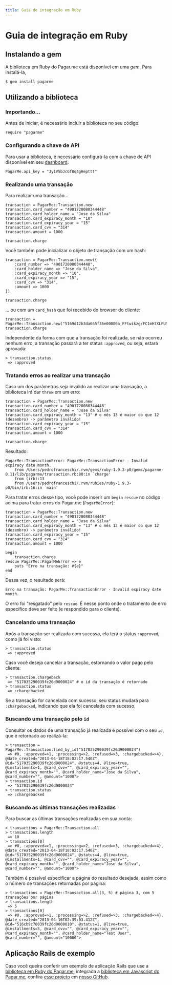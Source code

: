 ```yaml
---
title: Guia de integração em Ruby
---
```


# Guia de integração em Ruby

## Instalando a gem

A biblioteca em Ruby do Pagar.me está disponível em uma *gem*. Para instalá-la,

	$ gem install pagarme

## Utilizando a biblioteca

### Importando...

Antes de iniciar, é necessário incluir a biblioteca no seu código:

<pre><code data-language="ruby">require "pagarme"</code></pre>

### Configurando a chave de API

Para usar a biblioteca, é necessário configurá-la com a chave de API disponível em seu [dashboard](http://dashboard.pagar.me/).

<pre><code data-language="ruby">PagarMe.api_key = "Jy1V5bJcGf8q4gHepttt"</code></pre>

### Realizando uma transação

Para realizar uma transação...

<pre><code data-language="ruby">transaction = PagarMe::Transaction.new
transaction.card_number = "4901720080344448"
transaction.card_holder_name = "Jose da Silva"
transaction.card_expiracy_month = "10"
transaction.card_expiracy_year = "15"
transaction.card_cvv = "314"
transaction.amount = 1000

transaction.charge
</code></pre>

Você também pode inicializar o objeto de transação com um hash:

<pre><code data-language="ruby">transaction = PagarMe::Transaction.new({
    :card_number => "4901720080344448",
    :card_holder_name => "Jose da Silva",
    :card_expiracy_month => "10",
    :card_expiracy_year => "15",
    :card_cvv => "314",
    :amount => 1000
})

transaction.charge
</code></pre>

... ou com um `card_hash` que foi recebido do browser do cliente:

<pre><code data-language="ruby">transaction = PagarMe::Transaction.new("5169d12b3da665f36e00000a_FFtwikzg/FC1mH7XLFU5fjPAzDsP0ogeAQh3qXRpHzkIrgDz64lITBUGwio67zm2CQXwbKRjGdRi5J1xFNpQLWnxQsUJAQELcTSGaGtF6RGSu6sq1stp8OLRSNG7wp+xGe8poqxw4S1gOL5JYO7XZp/Uz7rTpKXh3IcRshmX36hh66J6+7l5j0803cGIfMZu3T7nbMjQYIf+yLi8r0O6vL9DQPmqSZ9FBerqFGxWHrxScneaaMVzMpNX/5eneqveVBt88RccytyJG5+HYRHcRyKIbLfmX48L/C22HJeAm3PyzehGHdOmDcsxPtVB+Fgq7SDuB4tHWBT8j6wihOO7ww==")
transaction.charge
</code></pre>

Independente da forma com que a transação foi realizada, se não ocorreu nenhum erro, a transação passará a ter status `:approved`, ou seja, estará aprovada:

<pre><code data-language="ruby">> transaction.status
 => :approved
</code></pre>


### Tratando erros ao realizar uma transação

Caso um dos parâmetros seja inválido ao realizar uma transação, a biblioteca irá dar `throw` em um erro:

<pre><code data-language="ruby">transaction = PagarMe::Transaction.new
transaction.card_number = "4901720080344448"
transaction.card_holder_name = "Jose da Silva"
transaction.card_expiracy_month = "13" # o mês 13 é maior do que 12 (dezembro) -> parâmetro inválido!
transaction.card_expiracy_year = "15"
transaction.card_cvv = "314"
transaction.amount = 1000

transaction.charge
</code></pre>

Resultado:

<pre><code data-language="ruby">PagarMe::TransactionError: PagarMe::TransactionError - Invalid expiracy date month.
	from /Users/pedrofranceschi/.rvm/gems/ruby-1.9.3-p0/gems/pagarme-0.11/lib/pagarme/transaction.rb:80:in `charge'
	from (irb):13
	from /Users/pedrofranceschi/.rvm/rubies/ruby-1.9.3-p0/bin/irb:16:in `main'
</code></pre>

Para tratar erros desse tipo, você pode inserir um `begin` `rescue` no código acima para tratar erros do Pagar.me (`PagarMeError`):

<pre><code data-language="ruby">transaction = PagarMe::Transaction.new
transaction.card_number = "4901720080344448"
transaction.card_holder_name = "Jose da Silva"
transaction.card_expiracy_month = "13" # o mês 13 é maior do que 12 (dezembro) -> parâmetro inválido!
transaction.card_expiracy_year = "15"
transaction.card_cvv = "314"
transaction.amount = 1000

begin
    transaction.charge
rescue PagarMe::PagarMeError => e
    puts "Erro na transação: #{e}"
end
</code></pre>

Dessa vez, o resultado será:

<pre><code data-language="ruby">Erro na transação: PagarMe::TransactionError - Invalid expiracy date month.</code></pre>

O erro foi "resgatado" pelo `rescue`. É nesse ponto onde o tratamento de erro específico deve ser feito (e respondido para o cliente).

### Cancelando uma transação

Após a transação ser realizada com sucesso, ela terá o status `:approved`, como já foi visto:

<pre><code data-language="ruby">> transaction.status
 => :approved
</code></pre>

Caso você deseja cancelar a transação, estornando o valor pago pelo cliente:

<pre><code data-language="ruby">> transaction.chargeback
 => "517035290039fc26d9000024" # o id da transação é retornado
> transaction.status
 => :chargebacked
</code></pre>

Se a transação for cancelada com sucesso, seu status mudará para `:chargebacked`, indicando que ela foi cancelada com sucesso.

### Buscando uma transação pelo `id`

Consultar os dados de uma transação já realizada é possível com o seu `id`, que é retornado ao realizá-la:

<pre><code data-language="ruby">> transaction = PagarMe::Transaction.find_by_id("517035290039fc26d9000024")
 => #<PagarMe::Transaction:0x007fa071371ef0 @statuses_codes={:local=>0, :approved=>1, :processing=>2, :refused=>3, :chargebacked=>4}, @date_created="2013-04-18T18:02:17.540Z", @id="517035290039fc26d9000024", @status=4, @live=true, @installments=1, @card_cvv="", @card_expiracy_year="", @card_expiracy_month="", @card_holder_name="Jose da Silva", @card_number="", @amount="1000">
> transaction.id
 => "517035290039fc26d9000024"
> transaction.status
 => :chargebacked
</code></pre>

### Buscando as últimas transações realizadas

Para buscar as últimas transações realizadas em sua conta:

<pre><code data-language="ruby">> transactions = PagarMe::Transaction.all
> transactions.length
 => 10
> transactions[0]
 => #<PagarMe::Transaction:0x007fa0712bcfc8 @statuses_codes={:local=>0, :approved=>1, :processing=>2, :refused=>3, :chargebacked=>4}, @date_created="2013-04-18T18:02:17.540Z", @id="517035290039fc26d9000024", @status=4, @live=true, @installments=1, @card_cvv="", @card_expiracy_year="", @card_expiracy_month="", @card_holder_name="Jose da Silva", @card_number="", @amount="1000">
</code></pre>

Também é possível especificar a página do resultado desejada, assim como o número de transações retornadas por página:

<pre><code data-language="ruby">> transactions = PagarMe::Transaction.all(3, 5) # página 3, com 5 transações por página
> transactions.length
 => 5
> transactions[0]
 => #<PagarMe::Transaction:0x007fa071252f38 @statuses_codes={:local=>0, :approved=>1, :processing=>2, :refused=>3, :chargebacked=>4}, @date_created="2013-04-16T02:39:03.412Z", @id="516cb9c70039fc26d9000010", @status=1, @live=true, @installments=5, @card_cvv="", @card_expiracy_year="", @card_expiracy_month="", @card_holder_name="Test User", @card_number="", @amount="10000">
</code></pre>

## Aplicação Rails de exemplo

Caso você queira conferir um exemplo de aplicação Rails que use a [biblioteca em Ruby do Pagar.me](/docs/apis/ruby), integrada a [biblioteca em Javascript do Pagar.me](/docs/apis/javascript), confira [esse projeto](https://github.com/PagarMe/pagarme-rails-sample) em [nosso GitHub](https://github.com/PagarMe).
